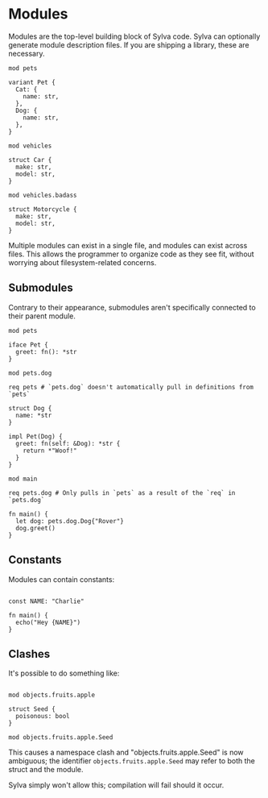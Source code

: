 # Modules

Modules are the top-level building block of Sylva code.  Sylva can optionally
generate module description files.  If you are shipping a library, these are
necessary.

```sylva
mod pets

variant Pet {
  Cat: {
    name: str,
  },
  Dog: {
    name: str,
  },
}

mod vehicles

struct Car {
  make: str,
  model: str,
}

mod vehicles.badass

struct Motorcycle {
  make: str,
  model: str,
}
```

Multiple modules can exist in a single file, and modules can exist across
files. This allows the programmer to organize code as they see fit, without
worrying about filesystem-related concerns.

## Submodules

Contrary to their appearance, submodules aren't specifically connected to their
parent module.

```sylva
mod pets

iface Pet {
  greet: fn(): *str
}

mod pets.dog

req pets # `pets.dog` doesn't automatically pull in definitions from `pets`

struct Dog {
  name: *str
}

impl Pet(Dog) {
  greet: fn(self: &Dog): *str {
    return *"Woof!"
  }
}

mod main

req pets.dog # Only pulls in `pets` as a result of the `req` in `pets.dog`

fn main() {
  let dog: pets.dog.Dog{"Rover"}
  dog.greet()
}
```

## Constants

Modules can contain constants:

```sylva

const NAME: "Charlie"

fn main() {
  echo("Hey {NAME}")
}
```

## Clashes

It's possible to do something like:

```sylva

mod objects.fruits.apple

struct Seed {
  poisonous: bool
}

mod objects.fruits.apple.Seed

```

This causes a namespace clash and "objects.fruits.apple.Seed" is now ambiguous;
the identifier `objects.fruits.apple.Seed` may refer to both the struct and the
module.

Sylva simply won't allow this; compilation will fail should it occur.

